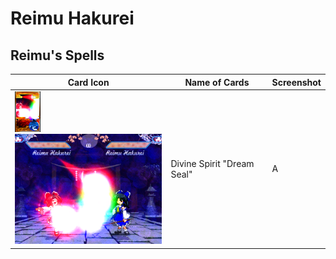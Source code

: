 # Reimu Hakurei

## Reimu's Spells

| Card Icon | Name of Cards | Screenshot |
|----------|---------------|-----------|
| ![Card000](https://github.com/IkuTronHD/Touhou-Kagehakuchuumu---Shadow-Daydream/blob/main/img/Select/ReimuCards/spell01.png) [<img src="https://github.com/IkuTronHD/Touhou-Kagehakuchuumu---Shadow-Daydream/blob/main/img/Select/ReimuScreenshots/spell01.png" width="240"/>](https://github.com/IkuTronHD/Touhou-Kagehakuchuumu---Shadow-Daydream/blob/main/img/Select/ReimuScreenshots/spell01.png) | Divine Spirit "Dream Seal" | A |
